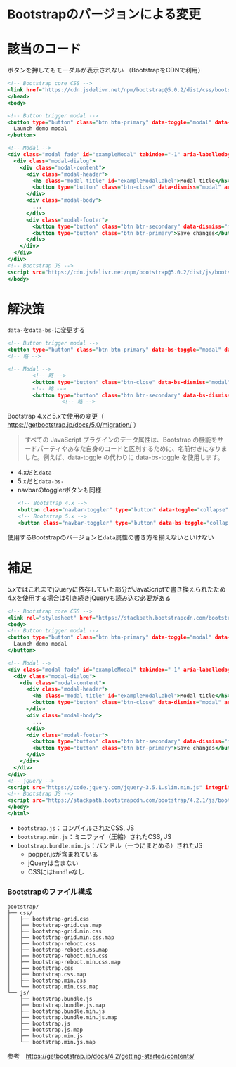 # Bootstrapのバージョンによる変更

# 該当のコード
ボタンを押してもモーダルが表示されない
（BootstrapをCDNで利用）

```modal.html
<!-- Bootstrap core CSS -->
<link href="https://cdn.jsdelivr.net/npm/bootstrap@5.0.2/dist/css/bootstrap.min.css" rel="stylesheet" integrity="sha384-EVSTQN3/azprG1Anm3QDgpJLIm9Nao0Yz1ztcQTwFspd3yD65VohhpuuCOmLASjC" crossorigin="anonymous">
</head>
<body>

<!-- Button trigger modal -->
<button type="button" class="btn btn-primary" data-toggle="modal" data-target="#exampleModal">
  Launch demo modal
</button>

<!-- Modal -->
<div class="modal fade" id="exampleModal" tabindex="-1" aria-labelledby="exampleModalLabel" aria-hidden="true">
  <div class="modal-dialog">
    <div class="modal-content">
      <div class="modal-header">
        <h5 class="modal-title" id="exampleModalLabel">Modal title</h5>
        <button type="button" class="btn-close" data-dismiss="modal" aria-label="Close"></button>
      </div>
      <div class="modal-body">
        ...
      </div>
      <div class="modal-footer">
        <button type="button" class="btn btn-secondary" data-dismiss="modal">Close</button>
        <button type="button" class="btn btn-primary">Save changes</button>
      </div>
    </div>
  </div>
</div>
<!-- Bootstrap JS -->
<script src="https://cdn.jsdelivr.net/npm/bootstrap@5.0.2/dist/js/bootstrap.bundle.min.js" integrity="sha384-MrcW6ZMFYlzcLA8Nl+NtUVF0sA7MsXsP1UyJoMp4YLEuNSfAP+JcXn/tWtIaxVXM" crossorigin="anonymous"></script>
</body>
```

# 解決策
`data-`を`data-bs-`に変更する
```modal.html
<!-- Button trigger modal -->
<button type="button" class="btn btn-primary" data-bs-toggle="modal" data-bs-target="#exampleModal">
<!-- 略 -->

<!-- Modal -->
        <!-- 略 -->
        <button type="button" class="btn-close" data-bs-dismiss="modal" aria-label="Close"></button>
        <!-- 略 -->
        <button type="button" class="btn btn-secondary" data-bs-dismiss="modal">Close</button>
    　　　　　　　　<!-- 略 -->
```
Bootstrap 4.xと5.xで使用の変更（ https://getbootstrap.jp/docs/5.0/migration/ ）
> すべての JavaScript プラグインのデータ属性は、Bootstrap の機能をサードパーティやあなた自身のコードと区別するために、名前付きになりました。例えば、data-toggle の代わりに data-bs-toggle を使用します。
* 4.xだと`data-`
* 5.xだと`data-bs-`
* navbarのtogglerボタンも同様
  ```navbar.html
  <!-- Bootstrap 4.x -->
  <button class="navbar-toggler" type="button" data-toggle="collapse" data-target="#navbarSupportedContent" aria-controls="navbarSupportedContent" aria-expanded="false" aria-label="Toggle navigation">
  <!-- Bootstrap 5.x -->
  <button class="navbar-toggler" type="button" data-bs-toggle="collapse" data-bs-target="#navbarSupportedContent" aria-controls="navbarSupportedContent" aria-expanded="false" aria-label="Toggle navigation">
  ```
使用するBootstrapのバージョンと`data`属性の書き方を揃えないといけない

# 補足
5.xではこれまでjQueryに依存していた部分がJavaScriptで書き換えられたため
4.xを使用する場合は引き続きjQueryも読み込む必要がある
```modal.html
<!-- Bootstrap core CSS -->
<link rel="stylesheet" href="https://stackpath.bootstrapcdn.com/bootstrap/4.2.1/css/bootstrap.min.css">
<body>
<!-- Button trigger modal -->
<button type="button" class="btn btn-primary" data-toggle="modal" data-target="#exampleModal">
  Launch demo modal
</button>

<!-- Modal -->
<div class="modal fade" id="exampleModal" tabindex="-1" aria-labelledby="exampleModalLabel" aria-hidden="true">
  <div class="modal-dialog">
    <div class="modal-content">
      <div class="modal-header">
        <h5 class="modal-title" id="exampleModalLabel">Modal title</h5>
        <button type="button" class="btn-close" data-dismiss="modal" aria-label="Close"></button>
      </div>
      <div class="modal-body">
        ...
      </div>
      <div class="modal-footer">
        <button type="button" class="btn btn-secondary" data-dismiss="modal">Close</button>
        <button type="button" class="btn btn-primary">Save changes</button>
      </div>
    </div>
  </div>
</div>
<!-- jQuery -->
<script src="https://code.jquery.com/jquery-3.5.1.slim.min.js" integrity="sha384-DfXdz2htPH0lsSSs5nCTpuj/zy4C+OGpamoFVy38MVBnE+IbbVYUew+OrCXaRkfj" crossorigin="anonymous"></script>
<!-- Bootstrap JS -->
<script src="https://stackpath.bootstrapcdn.com/bootstrap/4.2.1/js/bootstrap.bundle.min.js"></script>
</body>
</html>
```
* `bootstrap.js`：コンパイルされたCSS, JS
* `bootstrap.min.js`：ミニファイ（圧縮）されたCSS, JS
* `bootstrap.bundle.min.js`：バンドル（一つにまとめる）されたJS
    * popper.jsが含まれている
    * jQueryは含まない
    * CSSには`bundle`なし


### Bootstrapのファイル構成
```
bootstrap/
├── css/
│   ├── bootstrap-grid.css
│   ├── bootstrap-grid.css.map
│   ├── bootstrap-grid.min.css
│   ├── bootstrap-grid.min.css.map
│   ├── bootstrap-reboot.css
│   ├── bootstrap-reboot.css.map
│   ├── bootstrap-reboot.min.css
│   ├── bootstrap-reboot.min.css.map
│   ├── bootstrap.css
│   ├── bootstrap.css.map
│   ├── bootstrap.min.css
│   └── bootstrap.min.css.map
└── js/
    ├── bootstrap.bundle.js
    ├── bootstrap.bundle.js.map
    ├── bootstrap.bundle.min.js
    ├── bootstrap.bundle.min.js.map
    ├── bootstrap.js
    ├── bootstrap.js.map
    ├── bootstrap.min.js
    └── bootstrap.min.js.map
```
参考　https://getbootstrap.jp/docs/4.2/getting-started/contents/
